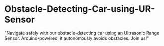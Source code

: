 # Obstacle-Detecting-Car-using-UR-Sensor
"Navigate safely with our obstacle-detecting car using an Ultrasonic Range Sensor. Arduino-powered, it autonomously avoids obstacles. Join us!"
